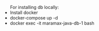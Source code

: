 <ul>
    For installing db locally:
    <li>Install docker</li>
    <li>docker-compose up -d</li>
    <li>docker exec -it maramax-java-db-1 bash</li>
</ul>